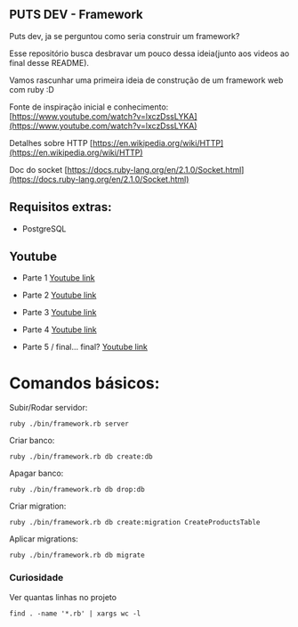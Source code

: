 ## PUTS DEV - Framework

Puts dev, ja se perguntou como seria construir um framework?

Esse repositório busca desbravar um pouco dessa ideia(junto aos videos ao final desse README).

Vamos rascunhar uma primeira ideia de construção de um framework web com ruby :D

Fonte de inspiração inicial e conhecimento:
[https://www.youtube.com/watch?v=lxczDssLYKA](https://www.youtube.com/watch?v=lxczDssLYKA)

Detalhes sobre HTTP
[https://en.wikipedia.org/wiki/HTTP](https://en.wikipedia.org/wiki/HTTP)


Doc do socket
[https://docs.ruby-lang.org/en/2.1.0/Socket.html](https://docs.ruby-lang.org/en/2.1.0/Socket.html)

## Requisitos extras:
 - PostgreSQL

## Youtube

- Parte 1
[Youtube link](https://www.youtube.com/watch?v=A0AaAnc9z3g=)

- Parte 2
[Youtube link](https://www.youtube.com/watch?v=e0nAhVyrIAM)

- Parte 3
[Youtube link](https://www.youtube.com/watch?v=-rru0sTs5CQ)

- Parte 4
[Youtube link](https://youtu.be/AGp2OPhpgIk)

- Parte 5 / final... final?
[Youtube link](https://youtu.be/xqXx5YZqXBg)

# Comandos básicos:

Subir/Rodar servidor:
```
ruby ./bin/framework.rb server
```

Criar banco:
```
ruby ./bin/framework.rb db create:db
```

Apagar banco:
```
ruby ./bin/framework.rb db drop:db
```

Criar migration:
```
ruby ./bin/framework.rb db create:migration CreateProductsTable
```

Aplicar migrations:
```
ruby ./bin/framework.rb db migrate
```

### Curiosidade

Ver quantas linhas no projeto

```
find . -name '*.rb' | xargs wc -l
```
